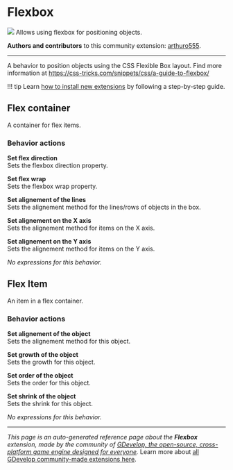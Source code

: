 # Flexbox

<img src="https://resources.gdevelop-app.com/assets/Icons/page-layout-body.svg" class="extension-icon"></img>
Allows using flexbox for positioning objects.

**Authors and contributors** to this community extension: [arthuro555](https://gd.games/arthuro555).

---

A behavior to position objects using the CSS Flexible Box layout. Find more information at https://css-tricks.com/snippets/css/a-guide-to-flexbox/

!!! tip
    Learn [how to install new extensions](/gdevelop5/extensions/search) by following a step-by-step guide.



## Flex container 

A container for flex items. 

### Behavior actions

**Set flex direction**  
Sets the flexbox direction property.

**Set flex wrap**  
Sets the flexbox wrap property.

**Set alignement of the lines**  
Sets the alignement method for the lines/rows of objects in the box.

**Set alignement on the X axis**  
Sets the alignement method for items on the X axis.

**Set alignement on the Y axis**  
Sets the alignement method for items on the Y axis.

_No expressions for this behavior._


## Flex Item 

An item in a flex container. 

### Behavior actions

**Set alignement of the object**  
Sets the alignement method for this object.

**Set growth of the object**  
Sets the growth for this object.

**Set order of the object**  
Sets the order for this object.

**Set shrink of the object**  
Sets the shrink for this object.

_No expressions for this behavior._


---

*This page is an auto-generated reference page about the **Flexbox** extension, made by the community of [GDevelop, the open-source, cross-platform game engine designed for everyone](https://gdevelop.io/).* Learn more about [all GDevelop community-made extensions here](/gdevelop5/extensions).